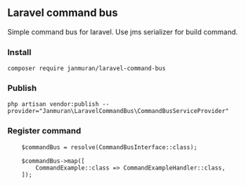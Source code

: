 ## Laravel command bus

Simple command bus for laravel. Use jms serializer for build command.

### Install

`composer require janmuran/laravel-command-bus`

### Publish 

`php artisan vendor:publish --provider="Janmuran\LaravelCommandBus\CommandBusServiceProvider"`

### Register command

        $commandBus = resolve(CommandBusInterface::class);

        $commandBus->map([
            CommandExample::class => CommandExampleHandler::class,
        ]);